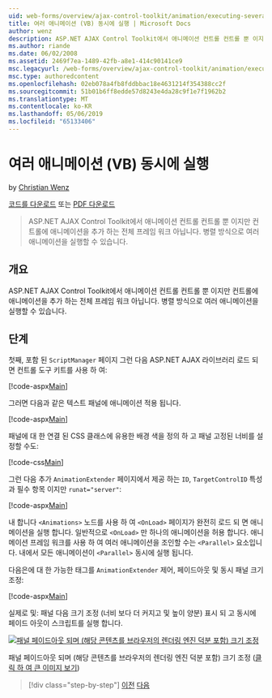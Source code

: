```yaml
---
uid: web-forms/overview/ajax-control-toolkit/animation/executing-several-animations-at-the-same-time-vb
title: 여러 애니메이션 (VB) 동시에 실행 | Microsoft Docs
author: wenz
description: ASP.NET AJAX Control Toolkit에서 애니메이션 컨트롤 컨트롤 뿐 이지만 컨트롤에 애니메이션을 추가 하는 전체 프레임 워크 아닙니다. 떨어져서를 실행할 수 있도록 하는 중...
ms.author: riande
ms.date: 06/02/2008
ms.assetid: 2469f7ea-1489-42fb-a8e1-414c90141ce9
msc.legacyurl: /web-forms/overview/ajax-control-toolkit/animation/executing-several-animations-at-the-same-time-vb
msc.type: authoredcontent
ms.openlocfilehash: 02eb078a4fb8fddbbac18e4631214f354388cc2f
ms.sourcegitcommit: 51b01b6ff8edde57d8243e4da28c9f1e7f1962b2
ms.translationtype: MT
ms.contentlocale: ko-KR
ms.lasthandoff: 05/06/2019
ms.locfileid: "65133406"
---
```

# <a name="executing-several-animations-at-the-same-time-vb"></a>여러 애니메이션 (VB) 동시에 실행

by [Christian Wenz](https://github.com/wenz)

[코드를 다운로드](http://download.microsoft.com/download/f/9/a/f9a26acd-8df4-4484-8a18-199e4598f411/Animation2.vb.zip) 또는 [PDF 다운로드](http://download.microsoft.com/download/6/7/1/6718d452-ff89-4d3f-a90e-c74ec2d636a3/animation2VB.pdf)

> ASP.NET AJAX Control Toolkit에서 애니메이션 컨트롤 컨트롤 뿐 이지만 컨트롤에 애니메이션을 추가 하는 전체 프레임 워크 아닙니다. 병렬 방식으로 여러 애니메이션을 실행할 수 있습니다.

## <a name="overview"></a>개요

ASP.NET AJAX Control Toolkit에서 애니메이션 컨트롤 컨트롤 뿐 이지만 컨트롤에 애니메이션을 추가 하는 전체 프레임 워크 아닙니다. 병렬 방식으로 여러 애니메이션을 실행할 수 있습니다.

## <a name="steps"></a>단계

첫째, 포함 된 `ScriptManager` 페이지 그런 다음 ASP.NET AJAX 라이브러리 로드 되 면 컨트롤 도구 키트를 사용 하 여:

[!code-aspx[Main](executing-several-animations-at-the-same-time-vb/samples/sample1.aspx)]

그러면 다음과 같은 텍스트 패널에 애니메이션 적용 됩니다.

[!code-aspx[Main](executing-several-animations-at-the-same-time-vb/samples/sample2.aspx)]

패널에 대 한 연결 된 CSS 클래스에 유용한 배경 색을 정의 하 고 패널 고정된 너비를 설정할 수도:

[!code-css[Main](executing-several-animations-at-the-same-time-vb/samples/sample3.css)]

그런 다음 추가 `AnimationExtender` 페이지에서 제공 하는 `ID`, `TargetControlID` 특성과 필수 항목 이지만 `runat="server"`:

[!code-aspx[Main](executing-several-animations-at-the-same-time-vb/samples/sample4.aspx)]

내 합니다 `<Animations>` 노드를 사용 하 여 `<OnLoad>` 페이지가 완전히 로드 되 면 애니메이션을 실행 합니다. 일반적으로 `<OnLoad>` 만 하나의 애니메이션을 허용 합니다. 애니메이션 프레임 워크를 사용 하 여 여러 애니메이션을 조인할 수는 `<Parallel>` 요소입니다. 내에서 모든 애니메이션이 `<Parallel>` 동시에 실행 됩니다.

다음은에 대 한 가능한 태그를 `AnimationExtender` 제어, 페이드아웃 및 동시 패널 크기 조정:

[!code-aspx[Main](executing-several-animations-at-the-same-time-vb/samples/sample5.aspx)]

실제로 및: 패널 다음 크기 조정 (너비 보다 더 커지고 및 높이 양분) 표시 되 고 동시에 페이드 아웃이 스크립트를 실행 합니다.

[![패널 페이드아웃 되며 (해당 콘텐츠를 브라우저의 렌더링 엔진 덕분 포함) 크기 조정](executing-several-animations-at-the-same-time-vb/_static/image2.png)](executing-several-animations-at-the-same-time-vb/_static/image1.png)

패널 페이드아웃 되며 (해당 콘텐츠를 브라우저의 렌더링 엔진 덕분 포함) 크기 조정 ([클릭 하 여 큰 이미지 보기](executing-several-animations-at-the-same-time-vb/_static/image3.png))

> [!div class="step-by-step"]
> [이전](adding-animation-to-a-control-vb.md)
> [다음](executing-several-animations-after-each-other-vb.md)
